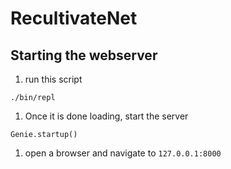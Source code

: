 # RecultivateNet

## Starting the webserver
1. run this script
```
./bin/repl
```

1. Once it is done loading, start the server
```
Genie.startup()
```

1. open a browser and navigate to `127.0.0.1:8000`




